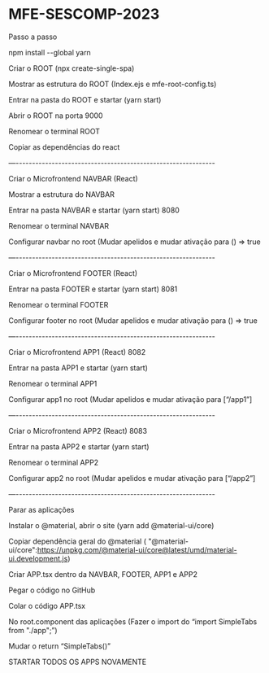 # MFE-SESCOMP-2023

Passo a passo

npm install --global yarn

Criar o ROOT (npx create-single-spa)

Mostrar as estrutura do ROOT (Index.ejs e mfe-root-config.ts)

Entrar na pasta do ROOT e startar (yarn start)

Abrir o ROOT na porta 9000

Renomear o terminal ROOT

Copiar as dependências do react

—-------------------------------------------------------------

Criar o Microfrontend NAVBAR (React)

Mostrar a estrutura do NAVBAR

Entrar na pasta NAVBAR e startar (yarn start) 8080

Renomear o terminal NAVBAR

Configurar navbar no root (Mudar apelidos e mudar ativação para () => true

—-------------------------------------------------------------

Criar o Microfrontend FOOTER (React)

Entrar na pasta FOOTER e startar (yarn start) 8081

Renomear o terminal FOOTER

Configurar footer no root (Mudar apelidos e mudar ativação para () => true

—-------------------------------------------------------------

Criar o Microfrontend APP1 (React) 8082

Entrar na pasta APP1 e startar (yarn start)

Renomear o terminal APP1

Configurar app1 no root (Mudar apelidos e mudar ativação para [“/app1”]

—-------------------------------------------------------------

Criar o Microfrontend APP2 (React) 8083

Entrar na pasta APP2 e startar (yarn start)

Renomear o terminal APP2

Configurar app2 no root (Mudar apelidos e mudar ativação para [“/app2”]

—-------------------------------------------------------------

Parar as aplicações

Instalar o @material, abrir o site (yarn add @material-ui/core)

Copiar dependência geral do @material ( "@material-ui/core":https://unpkg.com/@material-ui/core@latest/umd/material-ui.development.js)

Criar APP.tsx dentro da NAVBAR, FOOTER, APP1 e APP2

Pegar o código no GitHub

Colar o código APP.tsx 

No root.component das aplicações (Fazer o import do “import SimpleTabs from "./app";”)

Mudar o return “SimpleTabs()”

STARTAR TODOS OS APPS NOVAMENTE
